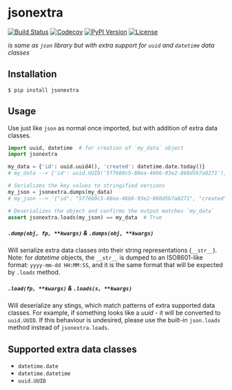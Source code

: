 jsonextra
=====
[![Build Status](https://travis-ci.org/den4uk/jsonextra.svg?branch=master)](https://travis-ci.org/den4uk/jsonextra)
[![Codecov](https://codecov.io/gh/den4uk/jsonextra/branch/master/graph/badge.svg)](https://codecov.io/gh/den4uk/jsonextra)
[![PyPI Version](http://img.shields.io/pypi/v/jsonextra.svg)](https://pypi.python.org/pypi/jsonextra)
[![License](https://img.shields.io/github/license/den4uk/jsonextra.svg)](https://pypi.python.org/pypi/jsonextra)

_is same as `json` library but with extra support for `uuid` and `datetime` data classes_

## Installation

```
$ pip install jsonextra
```


## Usage

Use just like `json` as normal once imported, but with addition of extra data classes.

```python
import uuid, datetime  # for creation of `my_data` object
import jsonextra

my_data = {'id': uuid.uuid4(), 'created': datetime.date.today()}
# my_data --> {'id': uuid.UUID('5f7660c5-88ea-46b6-93e2-860d5b7a0271'), 'created': datetime.date(2019, 6, 16)}

# Serializes the key values to stringified versions
my_json = jsonextra.dumps(my_data)
# my_json --> '{"id": "5f7660c5-88ea-46b6-93e2-860d5b7a0271", "created": "2019-06-16"}'

# Deserializes the object and confirms the output matches `my_data`
assert jsonextra.loads(my_json) == my_data  # True
```


##### `.dump(obj, fp, **kwargs)` & `.dumps(obj, **kwargs)`
Will serialize extra data classes into their string representations (`__str__`).
Note: for _datetime_ objects, the `__str__` is dumped to an ISO8601-like format: `yyyy-mm-dd HH:MM:SS`, and it is the same format that will be expected by `.loads` method.


##### `.load(fp, **kwargs)` & `.loads(s, **kwargs)`
Will deserialize any stings, which match patterns of extra supported data classes. For example, if something looks like a _uuid_ - it will be converted to `uuid.UUID`.
If this behaviour is undesired, please use the built-in `json.loads` method instead of `jsonextra.loads`.



## Supported extra data classes

- `datetime.date`
- `datetime.datetime`
- `uuid.UUID`
